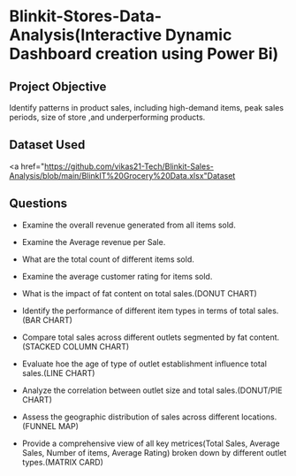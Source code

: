 # Blinkit-Stores-Data-Analysis(Interactive Dynamic Dashboard creation using Power Bi)

## Project Objective

Identify patterns in product sales, including high-demand items, peak sales periods, size of store ,and underperforming products.  

## Dataset Used

<a href="https://github.com/vikas21-Tech/Blinkit-Sales-Analysis/blob/main/BlinkIT%20Grocery%20Data.xlsx"Dataset</a>



## Questions

- Examine the overall revenue generated from all items sold.

- Examine the Average revenue per Sale.

- What are the total count of different  items sold.

- Examine the average customer rating for items sold.

- What is the impact of fat content on total sales.(DONUT CHART)
- Identify the performance of different item types in terms of total sales.(BAR CHART)

- Compare total sales across different outlets segmented by fat content.(STACKED COLUMN CHART)

- Evaluate hoe the age of type of outlet establishment influence total sales.(LINE CHART)

- Analyze the correlation between outlet size and total sales.(DONUT/PIE CHART)

- Assess the geographic distribution of sales across different locations.(FUNNEL MAP)

- Provide a comprehensive view of all key metrices(Total Sales, Average Sales, Number of items, Average Rating) broken down by different outlet types.(MATRIX CARD)

